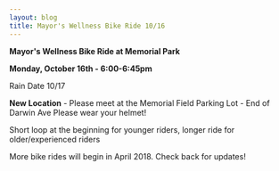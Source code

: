 ```yaml
---
layout: blog
title: Mayor's Wellness Bike Ride 10/16
---
```


**Mayor's Wellness Bike Ride at Memorial Park**

**Monday, October 16th - 6:00-6:45pm**

Rain Date 10/17

**New Location** - Please meet at the Memorial Field Parking Lot - End of Darwin Ave
Please wear your helmet!

Short loop at the beginning for younger riders, longer ride for older/experienced riders

More bike rides will begin in April 2018. Check back for updates!
